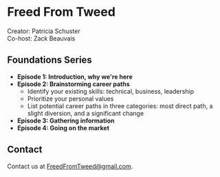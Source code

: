 # Freed From Tweed

Creator: Patricia Schuster  
Co-host: Zack Beauvais

## Foundations Series

* **Episode 1: Introduction, why we're here**
* **Episode 2: Brainstorming career paths**  
    * Identify your existing skills: technical, business, leadership  
    * Prioritize your personal values  
    * List potential career paths in three categories: most direct path, a slight diversion, and a significant change
* **Episode 3: Gathering information**
* **Episode 4: Going on the market**

## Contact

Contact us at FreedFromTweed@gmail.com.
